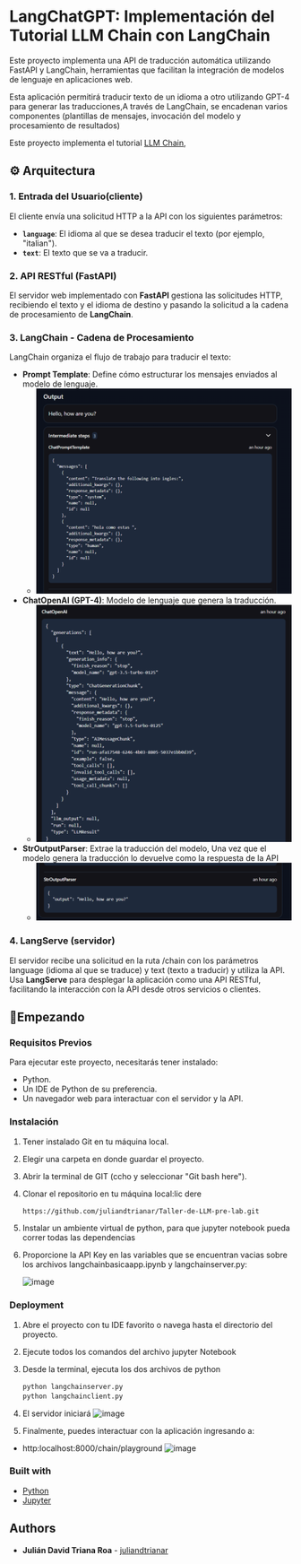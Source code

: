 # LangChatGPT: Implementación del Tutorial LLM Chain con LangChain

Este proyecto implementa una API de traducción automática utilizando FastAPI y LangChain,  herramientas  que facilitan la integración de modelos de lenguaje en aplicaciones web.

Esta aplicación permitirá traducir texto de un idioma a otro utilizando GPT-4 para generar las traducciones,A través de LangChain, se encadenan varios componentes (plantillas de mensajes, invocación del modelo y procesamiento de resultados)

Este proyecto implementa el tutorial [LLM Chain](https://python.langchain.com/docs/tutorials/llm_chain/),

## ⚙️ Arquitectura 
### 1. **Entrada del Usuario(cliente)**
El cliente envía una solicitud HTTP a la API con los siguientes parámetros:
- **`language`**: El idioma al que se desea traducir el texto (por ejemplo, "italian").
- **`text`**: El texto que se va a traducir.

### 2. **API RESTful (FastAPI)**
El servidor web implementado con **FastAPI** gestiona las solicitudes HTTP, recibiendo el texto y el idioma de destino y pasando la solicitud a la cadena de procesamiento de **LangChain**.

### 3. **LangChain - Cadena de Procesamiento**
LangChain organiza el flujo de trabajo para traducir el texto:
- **Prompt Template**: Define cómo estructurar los mensajes enviados al modelo de lenguaje.
  -  ![image](ReadmeImages/pront.png)
- **ChatOpenAI (GPT-4)**: Modelo de lenguaje que genera la traducción.
  -  ![image](ReadmeImages/chad.png)
- **StrOutputParser**: Extrae la traducción del modelo, Una vez que el modelo genera la traducción lo devuelve como la respuesta de la API
  -  ![image](ReadmeImages/output.png)

### 4. **LangServe (servidor)**
El servidor recibe una solicitud en la ruta /chain con los parámetros language (idioma al que se traduce) y text (texto a traducir) y utiliza la API.
 Usa **LangServe** para desplegar la aplicación como una API RESTful, facilitando la interacción con la API desde otros servicios o clientes.

## 🚀Empezando

### Requisitos Previos

Para ejecutar este proyecto, necesitarás tener instalado:

- Python.
- Un IDE de Python de su preferencia.
- Un navegador web para interactuar con el servidor y la API.

### Instalación

1. Tener instalado Git en tu máquina local.
2. Elegir una carpeta en donde guardar el proyecto.
3. Abrir la terminal de GIT (ccho y seleccionar "Git bash here").
4. Clonar el repositorio en tu máquina local:lic dere
   ```bash
   https://github.com/juliandtrianar/Taller-de-LLM-pre-lab.git
5. Instalar un ambiente virtual de python, para que jupyter notebook pueda correr todas las dependencias

6. Proporcione la API Key en las variables que se encuentran vacias sobre los archivos langchainbasicaapp.ipynb y langchainserver.py:

   ![image](ReadmeImages/clave.png)


### Deployment

1. Abre el proyecto con tu IDE favorito o navega hasta el directorio del proyecto.
2. Ejecute todos los comandos del archivo jupyter Notebook 

4. Desde la terminal, ejecuta los dos archivos de python
     ```bash
   python langchainserver.py
   python langchainclient.py
5. El servidor iniciará
   ![image](ReadmeImages/server.png)

6. Finalmente, puedes interactuar con la aplicación ingresando a:  
 - http:localhost:8000/chain/playground 
   ![image](ReadmeImages/interfaz.png)

   
### Built with
- [Python](https://www.python.org)
- [Jupyter](https://jupyter.org/)

## Authors

* **Julián David Triana Roa** -  [juliandtrianar](https://github.com/juliandtrianar)

